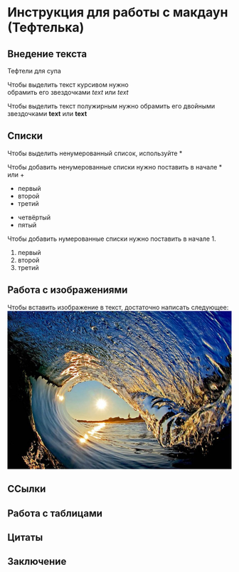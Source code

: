 ﻿# Инструкция для работы с макдаун (Тефтелька)

## Внедение текста

Тефтели для супа

Чтобы выделить текст курсивом нужно  
обрамить его звездочками *text* или _text_  

Чтобы выделить текст полужирным нужно 
обрамить его двойными звездочками **text** или __text__
## Списки

Чтобы выделить ненумерованный список, используйте *

Чтобы добавить ненумерованные списки нужно
поставить в начале * или +

* первый
* второй
* третий
+ четвёртый
+ пятый

Чтобы добавить нумерованные списки нужно
поставить в начале 1.
1. первый
2. второй
3. третий


## Работа с изображениями

Чтобы вставить изображение в текст, достаточно
написать следующее:
![Волна](water.jpg)


## ССылки

## Работа с таблицами

## Цитаты

## Заключение
